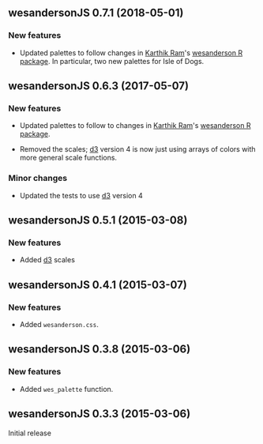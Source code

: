 ## wesandersonJS 0.7.1 (2018-05-01)

### New features

- Updated palettes to follow changes in
  [Karthik Ram](http://inundata.org/)'s
  [wesanderson R package](https://github.com/karthik/wesanderson).
  In particular, two new palettes for Isle of Dogs.


## wesandersonJS 0.6.3 (2017-05-07)

### New features

- Updated palettes to follow to changes in
  [Karthik Ram](http://inundata.org/)'s
  [wesanderson R package](https://github.com/karthik/wesanderson).

- Removed the scales; [d3](https://d3js.org) version 4 is now just
  using arrays of colors with more general scale functions.

### Minor changes

- Updated the tests to use [d3](https://d3js.org) version 4



## wesandersonJS 0.5.1 (2015-03-08)

### New features

- Added [d3](https://d3js.org) scales



## wesandersonJS 0.4.1 (2015-03-07)

### New features

- Added `wesanderson.css`.



## wesandersonJS 0.3.8 (2015-03-06)

### New features

- Added `wes_palette` function.



## wesandersonJS 0.3.3 (2015-03-06)

Initial release
